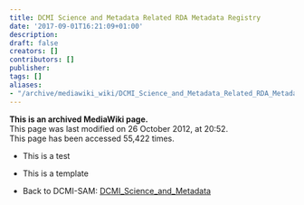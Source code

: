 ```yaml
---
title: DCMI Science and Metadata Related RDA Metadata Registry
date: '2017-09-01T16:21:09+01:00'
description: 
draft: false
creators: []
contributors: []
publisher: 
tags: []
aliases:
- "/archive/mediawiki_wiki/DCMI_Science_and_Metadata_Related_RDA_Metadata_Registry.html"
---
```


 **This is an archived MediaWiki page.**  
This page was last modified on 26 October 2012, at 20:52.  
This page has been accessed 55,422 times.

- This is a test
- This is a template

- Back to DCMI-SAM: [DCMI\_Science\_and\_Metadata](/index.php?title=DCMI_Science_and_Metadata&action=edit&redlink=1 "DCMI Science and Metadata (page does not exist)")

